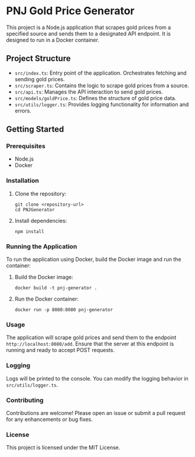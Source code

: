 # PNJ Gold Price Generator

This project is a Node.js application that scrapes gold prices from a specified source and sends them to a designated API endpoint. It is designed to run in a Docker container.

## Project Structure

- `src/index.ts`: Entry point of the application. Orchestrates fetching and sending gold prices.
- `src/scraper.ts`: Contains the logic to scrape gold prices from a source.
- `src/api.ts`: Manages the API interaction to send gold prices.
- `src/models/goldPrice.ts`: Defines the structure of gold price data.
- `src/utils/logger.ts`: Provides logging functionality for information and errors.

## Getting Started

### Prerequisites

- Node.js
- Docker

### Installation

1. Clone the repository:
   ```
   git clone <repository-url>
   cd PNJGenerator
   ```

2. Install dependencies:
   ```
   npm install
   ```

### Running the Application

To run the application using Docker, build the Docker image and run the container:

1. Build the Docker image:
   ```
   docker build -t pnj-generator .
   ```

2. Run the Docker container:
   ```
   docker run -p 8080:8080 pnj-generator
   ```

### Usage

The application will scrape gold prices and send them to the endpoint `http://localhost:8080/add`. Ensure that the server at this endpoint is running and ready to accept POST requests.

### Logging

Logs will be printed to the console. You can modify the logging behavior in `src/utils/logger.ts`.

### Contributing

Contributions are welcome! Please open an issue or submit a pull request for any enhancements or bug fixes.

### License

This project is licensed under the MIT License.